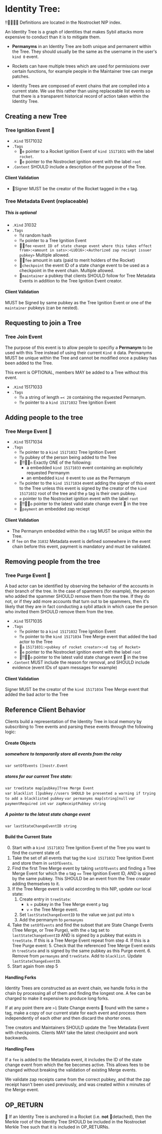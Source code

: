# Identity Tree:
‼️🔹🚀🍌🔂 Definitions are located in the Nostrocket NIP index.

An Identity Tree is a graph of identities that makes Sybil attacks more expensive to conduct than it is to mitigate them.

* **Permanyms** in an Identity Tree are both unique and permanent within the Tree. They should usually be the same as the username in the user's `kind 0` event.

* Rockets can have multiple trees which are used for permissions over certain functions, for example people in the Maintainer tree can merge patches.

* Identity Trees are composed of event chains that are compiled into a current state. We use this rather than using replaceable list events so that there is a transparent historical record of action taken within the Identity Tree. 

## Creating a new Tree
### Tree Ignition Event 🔂
* `.Kind` 15171032
* `.Tags`
	* 🚀`e` pointer to a Rocket Ignition Event of `kind 15171031` with the label `rocket`.
	* 🚀`e` pointer to the Nostrocket ignition event with the label `root`
* `.Content` SHOULD include a description of the purpose of the Tree.

#### Client Validation
* 🚀Signer MUST be the creator of the Rocket tagged in the `e` tag.

### Tree Metadata Event (replaceable)
##### This is optional
* `.Kind` 31032
* `.Tags`
	* ‼️`d` random hash
	* ‼️`e` pointer to a Tree Ignition Event
	* 🍌🔹`fee` `<event ID of state change event where this takes effect from>:<amount in sats>:<LUD16>:<Authorized zap reciept issuer pubkey>` Multiple allowed.
	* 🚀🔹`fee` amount in sats (paid to merit holders of the Rocket)
	* 🔹`checkpoint` the event ID of a state change event to be used as a checkpoint in the event chain. Multiple allowed.
	* 🔹`maintainer` a pubkey that clients SHOULD follow for Tree Metadata Events in addition to the Tree Ignition Event creator.

#### Client Validation
MUST be Signed by same pubkey as the Tree Ignition Event or one of the `maintainer` pubkeys (can be nested).

## Requesting to join a Tree
### Tree Join Event
The purpose of this event is to allow people to specifiy a **Permanym** to be used with this Tree instead of using their current `Kind 0` data. Permanyms MUST be unique within the Tree and cannot be modified once a pubkey has been added to the Tree. 

This event is OPTIONAL, members MAY be added to a Tree without this event. 

* `.Kind` 15171033
* `.Tags`
	* ‼️`n` a string of length `=< 20` containing the requested Permanym.
	* ‼️`e` pointer to a `kind 15171032` Tree Ignition Event
	
## Adding people to the tree
### Tree Merge Event 🔂
* `.Kind` 15171034
* `.Tags`
	* ‼️`e` pointer to a `kind 15171032` Tree Ignition Event
  	* ‼️`p` pubkey of the person being added to the Tree
  	* 🚀‼️🍌🔹`n` Exactly ONE of the following:
  		*  a embedded `kind 15171033` event containing an explicitely requested Permanym
  		*  an embedded `kind 0` event to use as the Permanym
  	* ‼️`e` pointer to the `kind 15171034` event adding the signer of this event to the Tree unless this event is signed by the creator of the `kind 15171032` root of the tree and the `p` tag is their own pubkey.
  	* `e` pointer to the Nostrocket ignition event with the label `root`
  	* 🚀‼️🍌🔹`o` pointer to the latest valid state change event 🔂 in the tree
  	* 🔹`payment` an embedded zap reciept 
  	

#### Client Validation
* The Permanym embedded within the `n` tag MUST be unique within the Tree.
* If `fee` on the `31032` Metadata event is defined somewhere in the event chain before this event, payment is mandatory and must be validated.

## Removing people from the tree
### Tree Purge Event 🔂
A bad actor can be identified by observing the behavior of the accounts in their branch of the tree.
In the case of spammers (for example), the person who added the spammer SHOULD remove them from the tree.
If they do not, or if they add more accounts that turn out to be spammers, then it's likely that they are in fact conducting a sybil attack in which case the person who invited them SHOULD remove them from the tree.

* `.Kind` 15171035
* `.Tags`
	* ‼️`e` pointer to a `kind 15171032` Tree Ignition Event
	* ‼️`e` pointer to the `kind 15171034` Tree Merge event that added the bad actor to the Tree
	* 🚀`a` `15171031:<pubkey of rocket creator>:<d tag of Rocket>`
	* 🚀`e` pointer to the Nostrocket ignition event with the label `root`
	* 🚀‼️🍌🔹`o` pointer to the latest valid state change event 🔂 in the tree
* `.Content` MUST include the reason for removal, and SHOULD include evidence (event IDs of spam messages for example) 

#### Client Validation
Signer MUST be the creator of the `kind 15171034` Tree Merge event that added the bad actor to the Tree

## Reference Client Behavior
Clients build a representation of the Identity Tree in local memory by subscribing to Tree events and parsing these events through the following logic:

#### Create Objects
##### somewhere to temporarily store all events from the relay
`var setOfEvents []nostr.Event`
##### stores for our current Tree state:  
`var treeState map[pubkey]Tree Merge Event`  
`var blacklist []pubkey` `//users SHOULD be presented a warning if trying to add a blacklisted pubkey`
`var permanyms map[string]null`
`var paymentRequired int`
`var zapReceiptPubkey string`
##### A pointer to the latest state change event
`var lastStateChangeEventID string`

#### Build the Current State
0. Start with a `kind 15171032` Tree Ignition Event of the Tree you want to find the current state of. 
1. Take the set of all events that tag the `kind 15171032` Tree Ignition Event and store them in `setOfEvents`. 
2. Find the first Tree Merge event by taking `setOfEvents` and finding a Tree Merge Event for which the `o` tag `==` Tree Ignition Event ID, AND is signed by the same pubkey. This SHOULD be an event from the Tree creator adding themselves to it.
3. If the Tree Merge event is valid according to this NIP, update our local state:
	1. Create entry in `treeState`:
		* `k` = pubkey in the Tree Merge event `p` tag 
		* `v` = the Tree Merge event. 
	2. Set `lastStateChangeEventID` to the value we just put into `k`
	3. Add the permanym to `permanyms`
4. Take the `setOfEvents` and find the subset that are State Change Events (Tree Merge, or Tree Purge), with the `o` tag set to `lastStateChangeEventID` AND is signed by a pubkey that exists in `treeState`. If this is a Tree Merge Event repeat from step 4. If this is a Tree Purge event:
	5. Check that the referenced Tree Merge Event exists in `treeState` and is signed by the same pubkey as this Purge event. 
	6. Remove from `permanyms` and `treeState`. Add to `blacklist`. Update `lastStateChangeEventID`.
7. Start again from step 5

#### Handling Forks
Identity Trees are constructed as an event chain, we handle forks in the chain by processing all of them and finding the longest one. A fee can be charged to make it expensive to produce long forks.

If at any point there are `>1` State Change events 🔂 found with the same `o` tag, make a copy of our current state for each event and process them independently of each other and then discard the shorter ones. 

Tree creators and Maintainers SHOULD update the Tree Metadata Event with checkpoints. Clients MAY take the latest checkpoint and work backwards.

#### Handling Fees
If a `fee` is added to the Metadata event, it includes the ID of the state change event from which the fee becomes active. This allows fees to be changed without breaking the validation of existing Merge events.

We validate zap receipts came from the correct pubkey, and that the zap receipt hasn't been used previously, and was created within x minutes of the Merge event.

## OP_RETURN
🚀 If an Identity Tree is anchored in a Rocket (i.e. **not** 🍌detached), then the Merkle root of the Identity Tree SHOULD be included in the Nostrocket Merkle Tree such that it is included in OP_RETURNs.

